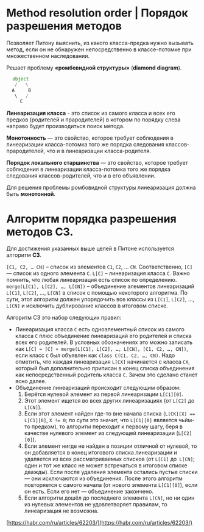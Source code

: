 # Method resolution order | Порядок разрешения методов

Позволяет Питону выяснить, из какого класса-предка нужно вызывать метод,
если он не обнаружен непосредственно в классе-потомке при множественном наследовании.

Решает проблему **«ромбовидной структуры»** (**diamond diagram**).

```python
⠀ object
   /   \
  A     B
   \   /
     C
```

**Линеаризация класса** - это список из самого класса и всех его предков (родителей и прародителей)
в котором по порядку слева направо будет производиться поиск метода.

**Монотонность** — это свойство, которое требует соблюдения в линеаризации класса-потомка
того же порядка следования классов-прародителей, что и в линеаризации класса-родителя.

**Порядок локального старшинства** — это свойство, которое требует соблюдения в линеаризации класса-потомка
того же порядка следования классов-родителей, что и в его объявлении.

Для решения проблемы ромбовидной структуры линеаризация должна быть **монотонной**.


# Алгоритм порядка разрешения методов C3.

Для достижения указанных выше целей в Питоне используется алгоритм **C3**.

`[C1, C2, … CN]` – список из элементов `C1`, `C2`, … `CN`. Соответственно, `[С]` — список из одного элемента `C`.
`L[C]` – линеаризация класса `C`. Важно помнить, что любая линеаризация есть список по определению.
`merge(L[C1], L[C2], …, L[CN])` – объединение элементов линеаризаций `L[C1]`, `L[C2]`, …, `L[CN]` в список с помощью некоторого алгоритма.
По сути, этот алгоритм должен упорядочить все классы из `L[C1]`, `L[C2]`, …, `L[CN]` и исключить дублирование классов в итоговом списке.


Алгоритм C3 это набор следующих правил:

- Линеаризация класса `C` есть одноэлементный список из самого класса `C` плюс объединение линеаризаций его родителей и списка всех его родителей.
  В условных обозначениях это можно записать как `L[C] = [C] + merge(L[C1], L[C2], …, L[CN], [C1, C2, …, CN])`,
  если класс `C` был объявлен как `class C(C1, C2, …, CN)`.
  Надо отметить, что каждая линеаризация `L[CX]` начинается с класса `CX`,
  который был дополнительно приписан в конец списка объединения как непосредственный родитель класса `C`.
  Зачем это сделано станет ясно далее.
- Объединение линеаризаций происходит следующим образом:
    1. Берётся нулевой элемент из первой линеаризации `L[C1][0]`.
    2. Этот элемент ищется во всех других линеаризациях (от `L[C2]` до `L[CN]`).
    3. Если этот элемент найден где-то вне начала списка
       (`L[CK][X] == L[C1][0]`, `X != 0`; по сути это значит, что `L[C1][0]` является чьйм-то предком),
       то алгоритм переходит к первому шагу, беря в качестве нулевого элемент из следующей линеаризации (`L[C2][0]`).
    4. Если элемент нигде не найден в позиции отличной от нулевой, то он добавляется в конец итогового списка линеаризации
       и удаляется из всех рассматриваемых списков (от `L[C1]` до` L[CN]`; один и тот же класс не может встречаться в итоговом списке дважды).
       Если после удаления элемента остались пустые списки — они исключаются из объединения.
       После этого алгоритм повторяется с самого начала (от нового элемента `L[C1][0]`), если он есть.
       Если его нет — объединение закончено.
    5. Если алгоритм дошёл до последнего элемента `L[CN]`,
       но ни один из нулевых элементов не удовлетворяет правилам, то линеаризация не возможна.

[https://habr.com/ru/articles/62203/](https://habr.com/ru/articles/62203/)
